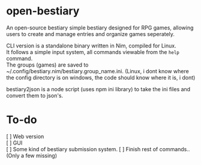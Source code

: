 # open-bestiary
An open-source bestiary simple bestiary designed for RPG games, allowing users to create and manage entries and organize games seperately.

CLI version is a standalone binary written in Nim, compiled for Linux.<br>
It follows a simple input system, all commands viewable from the `help` command.<br>
The groups (games) are saved to ~/.config/bestiary.nim/bestiary.group_name.ini. (Linux, i dont know where the config directory is on windows, the code should know where it is, i dont)

bestiary2json is a node script (uses npm ini library) to take the ini files and convert them to json's.

# To-do
[ ] Web version<br>
[ ] GUI<br>
[ ] Some kind of bestiary submission system.
[ ] Finish rest of commands.. (Only a few missing)
